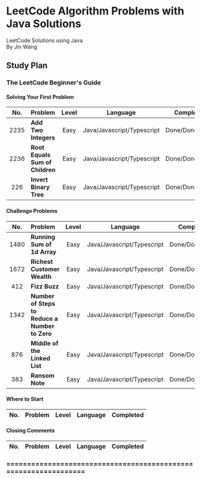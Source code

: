 # LeetCode Algorithm Problems with Java Solutions

LeetCode Solutions using Java<br/>
By Jin Wang

## Study Plan

### The LeetCode Beginner's Guide

#### Solving Your First Problem

| No. | Problem       | Level  | Language  | Completed|
|:-------:|:--------------|:------:|:---------:|:-------------:|
|2235|**Add Two Integers**|Easy|Java/Javascript/Typescript|Done/Done/Done|
|2236|**Root Equals Sum of Children**|Easy|Java/Javascript/Typescript|Done/Done/Done|
|226|**Invert Binary Tree**|Easy|Java/Javascript/Typescript|Done/Done/Done|


#### Challenge Problems

| No. | Problem       | Level  | Language  | Completed|
|:-------:|:--------------|:------:|:---------:|:-------------:|
|1480|**Running Sum of 1d Array**|Easy|Java/Javascript/Typescript|Done/Done/Done|
|1672|**Richest Customer Wealth**|Easy|Java/Javascript/Typescript|Done/Done/Done|
|412|**Fizz Buzz**|Easy|Java/Javascript/Typescript|Done/Done/Done|
|1342|**Number of Steps to Reduce a Number to Zero**|Easy|Java/Javascript/Typescript|Done/Done/Done|
|876|**Middle of the Linked List**|Easy|Java/Javascript/Typescript|Done/Done/Done|
|383|**Ransom Note**|Easy|Java/Javascript/Typescript|Done/Done/Done|


#### Where to Start

| No. | Problem       | Level  | Language  | Completed|
|:-------:|:--------------|:------:|:---------:|:-------------:|



#### Closing Comments

| No. | Problem       | Level  | Language  | Completed|
|:-------:|:--------------|:------:|:---------:|:-------------:|



### ================================================================



